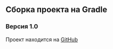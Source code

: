 ## Сборка проекта на Gradle
### Версия 1.0
Проект находится на [GitHub](https://github.com/Aviator46/Netology-Gradle.git)